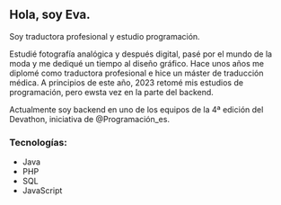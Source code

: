 ## Hola, soy Eva.

Soy traductora profesional y estudio programación.

Estudié fotografía analógica y después digital, pasé por el mundo de la moda y me dediqué un tiempo al diseño gráfico. Hace unos años me diplomé como traductora profesional e hice un máster de traducción médica.
A principios de este año, 2023 retomé mis estudios de programación, pero ewsta vez en la parte del backend.

Actualmente soy backend en uno de los equipos de la 4ª edición del Devathon, iniciativa de @Programación_es.

### Tecnologías:
- Java
- PHP
- SQL
- JavaScript
